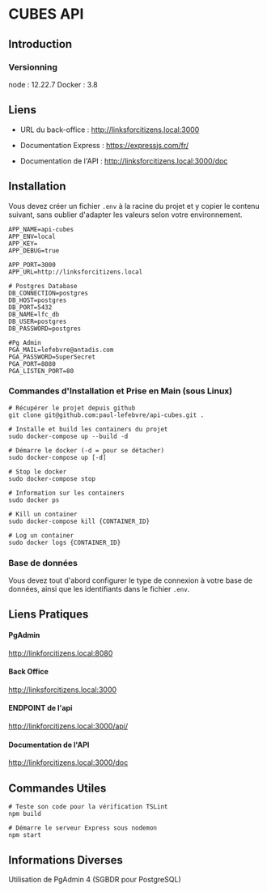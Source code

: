 # CUBES API

## Introduction

### Versionning

node : 12.22.7
Docker : 3.8

## Liens

- URL du back-office : http://linksforcitizens.local:3000

- Documentation Express : https://expressjs.com/fr/
- Documentation de l'API : http://linksforcitizens.local:3000/doc

## Installation

Vous devez créer un fichier `.env` à la racine du projet et y copier le contenu suivant, sans oublier d'adapter les
valeurs selon votre environnement.

```dotenv
APP_NAME=api-cubes
APP_ENV=local
APP_KEY=
APP_DEBUG=true

APP_PORT=3000
APP_URL=http://linksforcitizens.local

# Postgres Database
DB_CONNECTION=postgres
DB_HOST=postgres
DB_PORT=5432
DB_NAME=lfc_db
DB_USER=postgres
DB_PASSWORD=postgres

#Pg Admin
PGA_MAIL=lefebvre@antadis.com
PGA_PASSWORD=SuperSecret
PGA_PORT=8080
PGA_LISTEN_PORT=80
```

### Commandes d'Installation et Prise en Main (sous Linux)

```shell
# Récupérer le projet depuis github
git clone git@github.com:paul-lefebvre/api-cubes.git .

# Installe et build les containers du projet
sudo docker-compose up --build -d

# Démarre le docker (-d = pour se détacher)
sudo docker-compose up [-d]

# Stop le docker
sudo docker-compose stop

# Information sur les containers
sudo docker ps

# Kill un container
sudo docker-compose kill {CONTAINER_ID}

# Log un container
sudo docker logs {CONTAINER_ID}
```

### Base de données

Vous devez tout d'abord configurer le type de connexion à votre base de données, ainsi que les identifiants dans le
fichier `.env`.

## Liens Pratiques

#### PgAdmin

http://linkforcitizens.local:8080

#### Back Office

http://linksforcitizens.local:3000

#### ENDPOINT de l'api

http://linkforcitizens.local:3000/api/

#### Documentation de l'API

http://linkforcitizens.local:3000/doc

## Commandes Utiles

```shell
# Teste son code pour la vérification TSLint
npm build

# Démarre le serveur Express sous nodemon
npm start
```

## Informations Diverses

Utilisation de PgAdmin 4 (SGBDR pour PostgreSQL)
